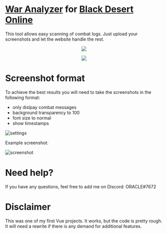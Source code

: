 # [War Analyzer](https://sch-28.github.io/OUTDATED-war-analyzer/) for [Black Desert Online](https://www.naeu.playblackdesert.com/)
This tool allows easy scanning of combat logs. Just upload your screenshots and let the website handle the rest.

<p align="center">
  <img  src="https://github.com/sch-28/war-analyzer/blob/main/public/readme/result.jpg">
</p>
<p align="center">
  <img  src="https://github.com/sch-28/war-analyzer/blob/main/public/readme/stats.jpg">
</p>

# Screenshot format
To achieve the best results you will need to take the screenshots in the following format:
- only dislpay combat messages
- background transparency to 100
- font size to normal
- show timestamps

![settings](https://github.com/sch-28/war-analyzer/blob/main/public/readme/settings.png)

Example screenshot:

![screenshot](https://github.com/sch-28/war-analyzer/blob/main/public/readme/screenshot.png)


# Need help?
If you have any questions, feel free to add me on Discord: ORACLE#7672


# Disclaimer
This was one of my first Vue projects. It works, but the code is pretty rough. It will need a rewrite if there is any demand for additional features.
